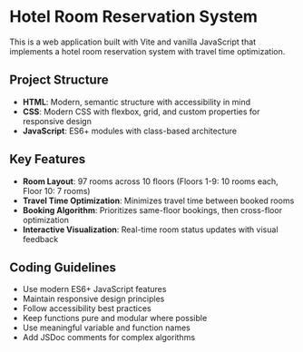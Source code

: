 <!-- Use this file to provide workspace-specific custom instructions to Copilot. For more details, visit https://code.visualstudio.com/docs/copilot/copilot-customization#_use-a-githubcopilotinstructionsmd-file -->

# Hotel Room Reservation System

This is a web application built with Vite and vanilla JavaScript that implements a hotel room reservation system with travel time optimization.

## Project Structure

- **HTML**: Modern, semantic structure with accessibility in mind
- **CSS**: Modern CSS with flexbox, grid, and custom properties for responsive design
- **JavaScript**: ES6+ modules with class-based architecture

## Key Features

- **Room Layout**: 97 rooms across 10 floors (Floors 1-9: 10 rooms each, Floor 10: 7 rooms)
- **Travel Time Optimization**: Minimizes travel time between booked rooms
- **Booking Algorithm**: Prioritizes same-floor bookings, then cross-floor optimization
- **Interactive Visualization**: Real-time room status updates with visual feedback

## Coding Guidelines

- Use modern ES6+ JavaScript features
- Maintain responsive design principles
- Follow accessibility best practices
- Keep functions pure and modular where possible
- Use meaningful variable and function names
- Add JSDoc comments for complex algorithms
